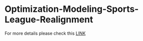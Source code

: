 # Optimization-Modeling-Sports-League-Realignment

For more details please check this [LINK](https://linchrisdeng.github.io/2018/03/27/Optimization-Modeling-Sports-League-Realignment/)




